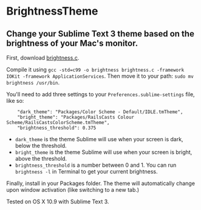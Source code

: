 BrightnessTheme
===============

Change your Sublime Text 3 theme based on the brightness of your Mac's monitor.
-------------------------------------------------------------------------------

First, download [brightness.c](http://dev.sabi.net/svn/dev/trunk/LocationDo/brightness.c).

Compile it using ```gcc -std=c99 -o brightness brightness.c -framework IOKit -framework ApplicationServices```. Then move it to your path: ```sudo mv brightness /usr/bin```.

You'll need to add three settings to your ```Preferences.sublime-settings``` file, like so:

```
	"dark_theme": "Packages/Color Scheme - Default/IDLE.tmTheme",
	"bright_theme": "Packages/RailsCasts Colour Scheme/RailsCastsColorScheme.tmTheme",
	"brightness_threshold": 0.375
```

- ```dark_theme``` is the theme Sublime will use when your screen is dark, below the threshold.
- ```bright_theme``` is the theme Sublime will use when your screen is bright, above the threshold.
- ```brightness_threshold``` is a number between 0 and 1. You can run ```brightness -l``` in Terminal to get your current brightness.

Finally, install in your Packages folder. The theme will automatically change upon window activation (like switching to a new tab.)

Tested on OS X 10.9 with Sublime Text 3.
